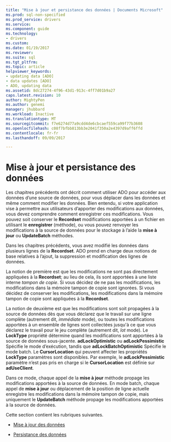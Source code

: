 ```yaml
---
title: "Mise à jour et persistance des données | Documents Microsoft"
ms.prod: sql-non-specified
ms.prod_service: drivers
ms.service: 
ms.component: guide
ms.technology:
- drivers
ms.custom: 
ms.date: 01/19/2017
ms.reviewer: 
ms.suite: sql
ms.tgt_pltfrm: 
ms.topic: article
helpviewer_keywords:
- updating data [ADO]
- data updates [ADO]
- ADO, updating data
ms.assetid: 8dc27274-4f96-43d1-913c-4ff7d01b9a27
caps.latest.revision: 10
author: MightyPen
ms.author: genemi
manager: jhubbard
ms.workload: Inactive
ms.translationtype: MT
ms.sourcegitcommit: f7e6274d77a9cdd4de6cbcaef559ca99f77b3608
ms.openlocfilehash: c08f7bfbb813bb3e2041f350a2e4397d9aff6ffd
ms.contentlocale: fr-fr
ms.lasthandoff: 09/09/2017

---
```

# <a name="updating-and-persisting-data"></a>Mise à jour et persistance des données
Les chapitres précédents ont décrit comment utiliser ADO pour accéder aux données d’une source de données, pour vous déplacer dans les données et même comment modifier les données. Bien entendu, si votre application vise à permettre aux utilisateurs d’apporter des modifications aux données, vous devez comprendre comment enregistrer ces modifications. Vous pouvez soit conserver le **Recordset** modifications apportées à un fichier en utilisant le **enregistrer** (méthode), ou vous pouvez renvoyer les modifications à la source de données pour le stockage à l’aide la **mise à jour** ou  **UpdateBatch** méthodes.  
  
 Dans les chapitres précédents, vous avez modifié les données dans plusieurs lignes de la **Recordset**. ADO prend en charge deux notions de base relatives à l’ajout, la suppression et modification des lignes de données.  
  
 La notion de première est que les modifications ne sont pas directement appliquées à la **Recordset**; au lieu de cela, ils sont apportées à une liste interne *tampon de copie*. Si vous décidez de ne pas les modifications, les modifications dans la mémoire tampon de copie sont ignorées. Si vous décidez de conserver les modifications, les modifications dans la mémoire tampon de copie sont appliquées à la **Recordset**.  
  
 La notion de deuxième est que les modifications sont soit propagées à la source de données dès que vous déclarez que le travail sur une ligne complète (autrement dit, *immédiate* mode), ou toutes les modifications apportées à un ensemble de lignes sont collectées jusqu'à ce que vous déclarez le travail pour le jeu complète (autrement dit, *lot* mode). Le **LockType** propriété détermine quand les modifications sont apportées à la source de données sous-jacente. **adLockOptimistic** ou **adLockPessimistic** Spécifie le mode d’exécution, tandis que **adLockBatchOptimistic** Spécifie le mode batch. Le **CursorLocation** qui peuvent affecter les propriétés **LockType** paramètres sont disponibles. Par exemple, le **adLockPessimistic** paramètre n’est pas pris en charge si le **CursorLocation** est définie sur **adUseClient**.  
  
 Dans ce mode, chaque appel de la **mise à jour** méthode propage les modifications apportées à la source de données. En mode batch, chaque appel de **mise à jour** ou déplacement de la position de ligne actuelle enregistre les modifications dans la mémoire tampon de copie, mais uniquement le **UpdateBatch** méthode propage les modifications apportées à la source de données.  
  
 Cette section contient les rubriques suivantes.  
  
-   [Mise à jour des données](../../../ado/guide/data/updating-data.md)  
  
-   [Persistance des données](../../../ado/guide/data/persisting-data.md)

